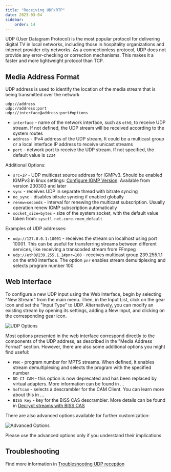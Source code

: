 ```yaml
---
title: "Receiving UDP/RTP"
date: 2023-03-04
sidebar:
    order: 14
---
```


UDP (User Datagram Protocol) is the most popular protocol for delivering digital TV in local networks, including those in hospitality organizations and internet provider city networks. As a connectionless protocol, UDP does not provide any error-checking or correction mechanisms. This makes it a faster and more lightweight protocol than TCP.

## Media Address Format

UDP address is used to identify the location of the media stream that is being transmitted over the network

```
udp://address
udp://address:port
udp://interface@address:port#options
```

- `interface` - name of the network interface, such as `eth0`, to receive UDP stream. If not defined, the UDP stream will be received according to the system routes
- `address` - IPv4 address of the UDP stream, It could be a multicast group or a local interface IP address to receive unicast streams
- `port` - network port to receive the UDP stream. If not specified, the default value is `1234`

Additional Options:

- `src=IP` - UDP multicast source address for IGMPv3. Should be enabled IGMPv3 in linux settings: [Configure IGMP Version](/en/misc/tools-and-utilities/configure-igmp-version). Available from version 230303 and later
- `sync` - receives UDP in separate thread with bitrate syncing
- `no_sync` - disables bitrate syncing if enabled globally
- `renew=seconds` - interval for renewing the multicast subscription. Usually operation renew IGMP subscription automatically
- `socket_size=bytes` - size of the system socket, with the default value taken from: `sysctl net.core.rmem_default`

Examples of UDP addresses:

- `udp://127.0.0.1:10001` - receives the stream on localhost using port 10001. This can be useful for transferring streams between different services, like receiving a transcoded stream from FFmpeg
- `udp://eth0@239.255.1.1#pnr=100` - receives multicast group 239.255.1.1 on the eth0 interface. The option `pnr` enables stream demultiplexing and selects program number 100

## Web Interface

To configure a new UDP input using the Web Interface, begin by selecting "New Stream" from the main menu. Then, in the Input List, click on the gear icon and set the "Input Type" to UDP. Alternatively, you can modify an existing stream by opening its settings, adding a New Input, and clicking on the corresponding gear icon.

![UDP Options](https://cdn.cesbo.com/help/astra/receiving/ip/udp/options.png)

Most options presented in the web interface correspond directly to the components of the UDP address, as described in the "Media Address Format" section. However, there are also some additional options you might find useful:

- `PNR` - program number for MPTS streams. When defined, it enables stream demultiplexing and selects the program with the specified number
- `DD-CI CAM` - this option is now deprecated and has been replaced by virtual adapters. More information can be found in ...
- `Softcam` - selects a descrambler for the CAM Client. You can learn more about this in ...
- `BISS Key` - key for the BISS CAS descrambler. More details can be found in [Decrypt streams with BISS CAS](../processing/decrypt-biss)

There are also advanced options available for further customization:

![Advanced Options](https://cdn.cesbo.com/help/astra/receiving/ip/udp/advanced.png)

Please use the advanced options only if you understand their implications

## Troubleshooting

Find more information in [Troubleshooting UDP reception](/en/misc/troubleshooting/udp)
